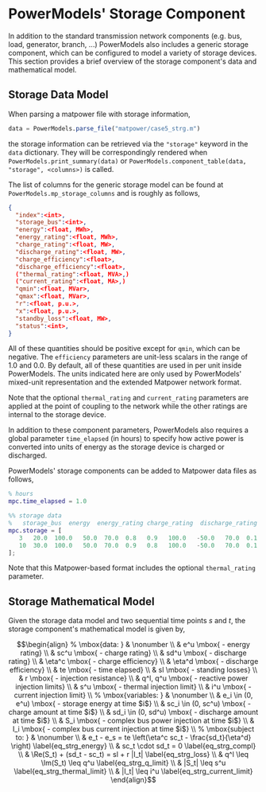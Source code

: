# PowerModels' Storage Component

In addition to the standard transmission network components (e.g. bus, load, generator, branch, ...) PowerModels also includes a generic storage component, which can be configured to model a variety of storage devices.  This section provides a brief overview of the storage component's data and mathematical model.


## Storage Data Model

When parsing a matpower file with storage information, 
```julia
data = PowerModels.parse_file("matpower/case5_strg.m")
```
the storage information can be retrieved via the `"storage"` keyword in the `data` dictionary. They will be correspondingly rendered when `PowerModels.print_summary(data)` or `PowerModels.component_table(data, "storage", <columns>)` is called.

The list of columns for the generic storage model can be found at `PowerModels.mp_storage_columns` and is roughly as follows,
```json
{
  "index":<int>,
  "storage_bus":<int>,
  "energy":<float, MWh>,
  "energy_rating":<float, MWh>,
  "charge_rating":<float, MW>,
  "discharge_rating":<float, MW>,
  "charge_efficiency":<float>,
  "discharge_efficiency":<float>,
  ("thermal_rating":<float, MVA>,)
  ("current_rating":<float, MA>,)
  "qmin":<float, MVar>,
  "qmax":<float, MVar>,
  "r":<float, p.u.>,
  "x":<float, p.u.>,
  "standby_loss":<float, MW>,
  "status":<int>,
}
```
All of these quantities should be positive except for `qmin`, which can be negative.  The `efficiency` parameters are unit-less scalars in the range of 1.0 and 0.0.  By default, all of these quantities are used in per unit inside PowerModels.  The units indicated here are only used by PowerModels' mixed-unit representation and the extended Matpower network format.

Note that the optional `thermal_rating` and `current_rating` parameters are applied at the point of coupling to the network while the other ratings are internal to the storage device.

In addition to these component parameters, PowerModels also requires a global parameter `time_elapsed` (in hours) to specify how active power is converted into units of energy as the storage device is charged or discharged.

PowerModels' storage components can be added to Matpower data files as follows,
```matlab
% hours
mpc.time_elapsed = 1.0

%% storage data
%   storage_bus  energy  energy_rating charge_rating  discharge_rating  charge_efficiency  discharge_efficiency  thermal_rating  qmin  qmax  r  x  standby_loss  status
mpc.storage = [
   3   20.0  100.0   50.0  70.0  0.8   0.9   100.0   -50.0   70.0  0.1   0.0   0.0   1;
   10  30.0  100.0   50.0  70.0  0.9   0.8   100.0   -50.0   70.0  0.1   0.0   0.0   1;
];
```
Note that this Matpower-based format includes the optional `thermal_rating` parameter.


## Storage Mathematical Model

Given the storage data model and two sequential time points $s$ and $t$, the storage component's mathematical model is given by,

```math
\begin{align}
%
\mbox{data: } & \nonumber \\
& e^u \mbox{ - energy rating} \\
& sc^u \mbox{ - charge rating} \\
& sd^u \mbox{ - discharge rating} \\
& \eta^c \mbox{ - charge efficiency} \\
& \eta^d \mbox{ - discharge efficiency} \\
& te \mbox{ - time elapsed} \\
& sl \mbox{ - standing losses} \\
& r \mbox{ - injection resistance} \\
& q^l, q^u  \mbox{ - reactive power injection limits} \\
& s^u \mbox{ - thermal injection limit} \\
& i^u \mbox{ - current injection limit} \\
%
\mbox{variables: } & \nonumber \\
& e_i \in (0, e^u) \mbox{ - storage energy at time $i$} \\
& sc_i \in (0, sc^u) \mbox{ - charge amount at time $i$} \\
& sd_i \in (0, sd^u) \mbox{ - discharge amount at time $i$} \\
& S_i \mbox{ - complex bus power injection at time $i$} \\
& I_i \mbox{ - complex bus current injection at time $i$} \\
%
\mbox{subject to: } & \nonumber \\
& e_t - e_s = te \left(\eta^c sc_t - \frac{sd_t}{\eta^d} \right) \label{eq_strg_energy} \\
& sc_t \cdot sd_t = 0 \label{eq_strg_compl} \\
& \Re(S_t) + (sd_t - sc_t) = sl + r |I_t| \label{eq_strg_loss} \\
& q^l \leq \Im(S_t) \leq q^u \label{eq_strg_q_limit} \\
& |S_t| \leq s^u \label{eq_strg_thermal_limit} \\
& |I_t| \leq i^u \label{eq_strg_current_limit}
\end{align}
```
